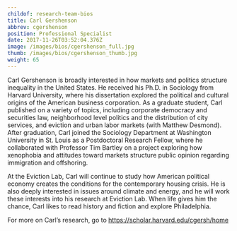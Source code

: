 ```yaml
---
childof: research-team-bios
title: Carl Gershenson
abbrev: cgershenson
position: Professional Specialist
date: 2017-11-26T03:52:04.376Z
image: /images/bios/cgershenson_full.jpg
thumb: /images/bios/cgershenson_thumb.jpg
weight: 65
---
```

Carl Gershenson is broadly interested in how markets and politics structure inequality in the United States. He received his Ph.D. in Sociology from Harvard University, where his dissertation explored the political and cultural origins of the American business corporation. As a graduate student, Carl published on a variety of topics, including corporate democracy and securities law, neighborhood level politics and the distribution of city services, and eviction and urban labor markets (with Matthew Desmond). After graduation, Carl joined the Sociology Department at Washington University in St. Louis as a Postdoctoral Research Fellow, where he collaborated with Professor Tim Bartley on a project exploring how xenophobia and attitudes toward markets structure public opinion regarding immigration and offshoring.


At the Eviction Lab, Carl will continue to study how American political economy creates the conditions for the contemporary housing crisis. He is also deeply interested in issues around climate and energy, and he will work these interests into his research at Eviction Lab. When life gives him the chance, Carl likes to read history and fiction and explore Philadelphia.


For more on Carl’s research, go to <a href="https://scholar.harvard.edu/cgersh/home" target="_blank">https://scholar.harvard.edu/cgersh/home</a>
